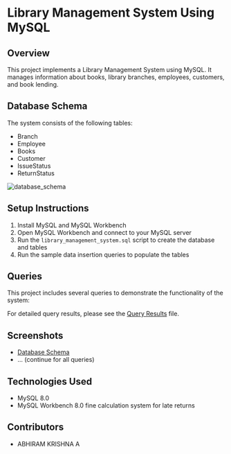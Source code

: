 # Library Management System Using MySQL

## Overview
This project implements a Library Management System using MySQL. It manages information about books, library branches, employees, customers, and book lending.

## Database Schema
The system consists of the following tables:
- Branch
- Employee
- Books
- Customer
- IssueStatus
- ReturnStatus

![database_schema](https://github.com/user-attachments/assets/a74ff912-6ad2-4785-b2a6-b8b492f48b76)

## Setup Instructions
1. Install MySQL and MySQL Workbench
2. Open MySQL Workbench and connect to your MySQL server
3. Run the `library_management_system.sql` script to create the database and tables
4. Run the sample data insertion queries to populate the tables

## Queries
This project includes several queries to demonstrate the functionality of the system:

For detailed query results, please see the [Query Results](Query_Results.md) file.

## Screenshots
- [Database Schema](Images/database_schema.png)
- ... (continue for all queries)

## Technologies Used
- MySQL 8.0
- MySQL Workbench 8.0
fine calculation system for late returns

## Contributors
- ABHIRAM KRISHNA A
